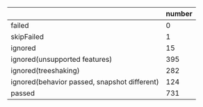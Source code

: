 |  | number |
|----| ---- |
| failed | 0 |
| skipFailed | 1 |
| ignored | 15 |
| ignored(unsupported features) | 395 |
| ignored(treeshaking) | 282 |
| ignored(behavior passed, snapshot different) | 124 |
| passed | 731 |
